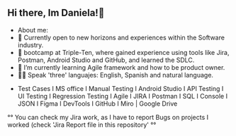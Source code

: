 ## Hi there, Im Daniela!👋

- About me:
- 🧩 Currently open to new horizons and experiences within the Software industry.
- 🔭 bootcamp at Triple-Ten, where gained experience using tools like Jira, Postman, Android Studio and GitHub, and learned the SDLC.
- 🌱 I’m currently learning Agile framework and how to be product owner.
- 🤸‍♀️ Speak 'three' languajes: English, Spanish and natural language.

* Test Cases I MS office I Manual Testing I Android Studio I API Testing I UI Testing I Regression Testing I Agile I JIRA I Postman I SQL I Console I JSON I Figma I DevTools I GitHub I Miro | Google Drive


°° You can check my Jira work, as I have to report Bugs on projects I worked (check 'Jira Report file in this repository' °°
